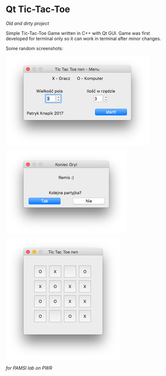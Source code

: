 # Qt Tic-Tac-Toe
*Old and dirty project*

Simple Tic-Tac-Toe Game written in C++ with Qt GUI.
Game was first developed for terminal only so it can work in terminal after minor changes.

Some random screenshots:

![alt text](./screenshots/screen1.png "Screenshot 1")

![alt text](./screenshots/screen2.png "Screenshot 2")

![alt text](./screenshots/screen3.png "Screenshot 3")

*for PAMSI lab on PWR*
